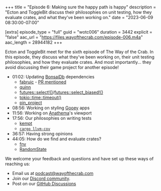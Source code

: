 +++
title = "Episode 6: Making sure the happy path is happy"
description = "Ecton and ToggleBit discuss their philosophies on unit testing, how they evaluate crates, and what they've been working on."
date = "2023-06-09 08:30:00-07:00"

[extra]
episode_type = "full"
guid = "wotc006"
duration = 3442
explicit = "false"
aac_url = "https://files.wayofthecrab.com/episode-006.m4a"
aac_length = 28944182
+++

Ecton and ToggleBit meet for the sixth episode of The Way of the Crab. In this
episode, they discuss what they've been working on, their unit testing
philosophies, and how they evaluate crates. And most importantly... they avoid
discussing their game project for another episode!

- 01:02: Updating [BonsaiDb](https://github.com/khonsulabs/bonsaidb) dependencies
  - [fabruic](https://github.com/khonsulabs/fabruic) - [PR mentioned](https://github.com/khonsulabs/fabruic/pull/58)
  - [quinn](https://github.com/quinn-rs/quinn)
  - [futures::select!()](https://docs.rs/futures/latest/futures/macro.select.html)/[futures::select_biased!()](https://docs.rs/futures/latest/futures/macro.select_biased.html)
  - [tokio::time::timeout()](https://docs.rs/tokio/latest/tokio/time/fn.timeout.html)
  - [pin_project](https://github.com/taiki-e/pin-project)
- 08:56: Working on styling [Gooey](https://github.com/khonsulabs/gooey/tree/reactive) apps
- 11:56: Working on [Anathema](https://github.com/togglebyte/anathema)'s viewport
- 17:56: Our philosophies on writing tests
  - [kempt](https://github.com/togglebyte/anathema)
  - [`cargo llvm-cov`](https://github.com/taiki-e/cargo-llvm-cov)
- 36:57: Having strong opinions
- 44:05: How do we find and evaluate crates?
  - [fnv](https://github.com/servo/rust-fnv)
  - [RandomState](https://doc.rust-lang.org/std/collections/hash_map/struct.RandomState.html)

We welcome your feedback and questions and have set up these ways of reaching us:

- Email us at [podcast@wayofthecrab.com](mailto:podcast@wayofthecrab.com)
- Join our [Discord community](https://discord.gg/gREMsW2uAd).
- Post on our [GitHub Discussions](https://github.com/WayOfTheCrab/podcast/discussions)

